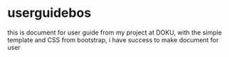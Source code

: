 # userguidebos
this is document for user guide from my project at DOKU, with the simple template and CSS from bootstrap, i have success to make document for user
